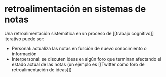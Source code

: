 # retroalimentación en sistemas de notas
Una retroalimentación sistemática en un proceso de [[trabajo cognitivo]] iterativo puede ser: 

- Personal: actualiza las notas en función de nuevo conocimiento o información
- Interpersonal: se discuten ideas en algún foro que terminan afectando el estado actual de las notas (un ejemplo es [[Twitter como foro de retroalimentación de ideas]])
